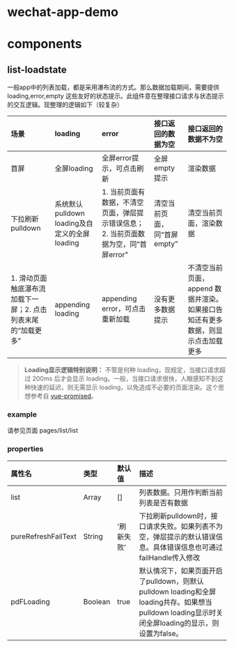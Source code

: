 # wechat-app-demo

# components

## list-loadstate

一般app中的列表加载，都是采用瀑布流的方式。那么数据加载期间，需要提供 loading,error,empty 这些友好的状态提示。此组件意在整理接口请求与状态提示的交互逻辑。现整理的逻辑如下（较复杂）

| 场景       | loading         | error       | 接口返回的数据为空 | 接口返回的数据不为空 |
|:----------|:----------|:----------|:----------|:----------|
| 首屏 | 全屏loading  | 全屏error提示，可点击刷新 | 全屏empty提示 | 渲染数据 |
| 下拉刷新 pulldown | 系统默认pulldown loading及自定义的全屏loading| 1. 当前页面有数据，不清空页面，弹层提示错误信息；2. 当前页面数据为空，同”首屏error” | 清空当前页面，同“首屏empty” | 清空当前页面，渲染数据 |
| 1. 滑动页面触底瀑布流加载下一屏；2. 点击列表末尾的“加载更多” | appending loading | appending error，可点击重新加载 | 没有更多数据提示 | 不清空当前页面，append 数据并渲染。如果接口告知还有更多数据，则显示点击加载更多| 

> **Loading显示逻辑特别说明：** 不管是何种 loading，现规定，当接口请求超过 200ms 后才会显示 loading。一般，当接口请求很快，人眼感知不到这种快速的延迟，则无需显示 loading，以免造成不必要的页面渲染。这个思想参考自 [vue-promised](https://github.com/posva/vue-promised)。

### example

请参见页面 pages/list/list

### properties

| 属性名 | 类型 | 默认值 | 描述 |
|:-----|:-----|:-----|:-----|
| list | Array | [] | 列表数据。只用作判断当前列表是否有数据 |
| pureRefreshFailText | String | '刷新失败' | 下拉刷新pulldown时，接口请求失败。如果列表不为空，弹层提示的默认错误信息。具体错误信息也可通过failHandle传入修改 |
| pdFLoading | Boolean | true | 默认情况下，如果页面开启了pulldown，则默认pulldown loading和全屏loading共存。如果想当pulldown loading显示时关闭全屏loading的显示，则设置为false。 |
